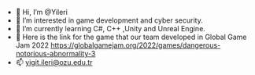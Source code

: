 - 👋 Hi, I’m @Yileri
- 👀 I’m interested in game development and cyber security.
- 🌱 I’m currently learning C#, C++ ,Unity and Unreal Engine.
- 💞️ Here is the link for the game that our team developed in Global Game Jam 2022
      https://globalgamejam.org/2022/games/dangerous-notorious-abnormality-3
- 📫 yigit.ileri@ozu.edu.tr

<!---
Yileri/Yileri is a ✨ special ✨ repository because its `README.md` (this file) appears on your GitHub profile.
You can click the Preview link to take a look at your changes.
--->
